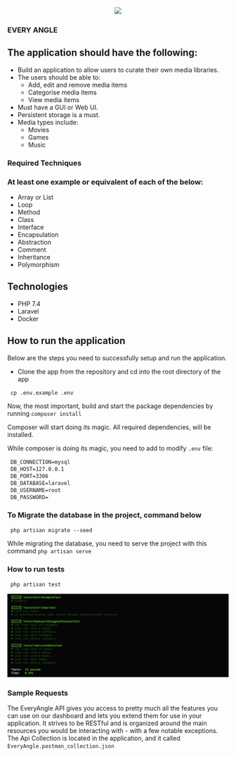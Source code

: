 <p align="center">
<a href="https://laravel.com" target="_blank">
<img src="https://www.everyangle.ie/wp-content/uploads/2019/06/everyangle_logo_white.png" width="400">
</a>
</p>

### EVERY ANGLE

## The application should have the following:
 - Build an application to allow users to curate their own media libraries.
 - The users should be able to:
    * Add, edit and remove media items
    * Categorise media items
    * View media items
 - Must have a GUI or Web UI.
 - Persistent storage is a must.
 - Media types include:
    * Movies
    * Games
    * Music
### Required Techniques
 ### At least one example or equivalent of each of the below:
 - Array or List
 - Loop
 - Method
 - Class
 - Interface
 - Encapsulation
 - Abstraction
 - Comment
 - Inheritance
 - Polymorphism

## Technologies

- PHP 7.4
- Laravel
- Docker

## How to run the application

Below are the steps you need to successfully setup and run the application.
- Clone the app from the repository and cd into the root directory of the app

```
 cp .env.example .env
```

Now, the most important, build and start the package dependencies by running
`composer install`

Composer will start doing its magic. All required dependencies, will be installed.

While composer is doing its magic, you need to add to modify `.env` file:
```
 DB_CONNECTION=mysql
 DB_HOST=127.0.0.1
 DB_PORT=3306
 DB_DATABASE=laravel
 DB_USERNAME=root
 DB_PASSWORD=
```

### To Migrate the database in the project, command below
```
 php artisan migrate --seed
```

While migrating the database, you need to serve the project with this command `php artisan serve`

### How to run tests
```
 php artisan test
```
![alt text](public/testing.png)

### Sample Requests
The EveryAngle API gives you access to pretty much all the features you can use on our dashboard and lets you extend them for use in your application. It strives to be RESTful and is organized around the main resources you would be interacting with - with a few notable exceptions.
The Api Collection is located in the application, and it called `EveryAngle.postman_collection.json`
